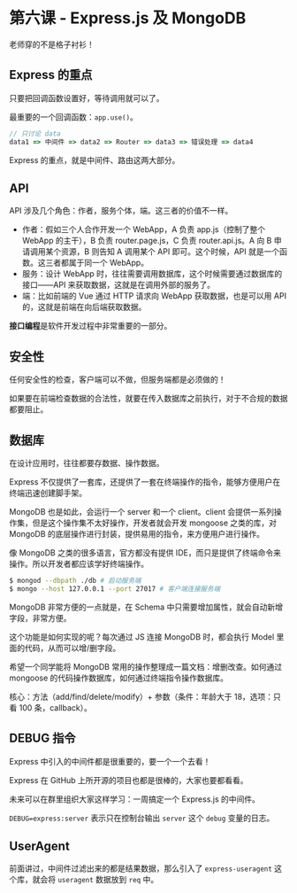 # 第六课 - Express.js 及 MongoDB

老师穿的不是格子衬衫！

## Express 的重点

只要把回调函数设置好，等待调用就可以了。

最重要的一个回调函数：`app.use()`。

```javascript
// 只讨论 data
data1 => 中间件 => data2 => Router => data3 => 错误处理 => data4
```

Express 的重点，就是中间件、路由这两大部分。

## API

API 涉及几个角色：作者，服务个体，端。这三者的价值不一样。

- 作者：假如三个人合作开发一个 WebApp，A 负责 app.js（控制了整个 WebApp 的主干），B 负责 router.page.js，C 负责 router.api.js。A 向 B 申请调用某个资源，B 则告知 A 调用某个 API 即可。这个时候，API 就是一个函数。这三者都属于同一个 WebApp。
- 服务：设计 WebApp 时，往往需要调用数据库，这个时候需要通过数据库的接口——API 来获取数据，这就是在调用外部的服务了。
- 端：比如前端的 Vue 通过 HTTP 请求向 WebApp 获取数据，也是可以用 API 的，这就是前端在向后端获取数据。

**接口编程**是软件开发过程中非常重要的一部分。

## 安全性

任何安全性的检查，客户端可以不做，但服务端都是必须做的！

如果要在前端检查数据的合法性，就要在传入数据库之前执行，对于不合规的数据都要阻止。

## 数据库

在设计应用时，往往都要存数据、操作数据。

Express 不仅提供了一套库，还提供了一套在终端操作的指令，能够方便用户在终端迅速创建脚手架。

MongoDB 也是如此，会运行一个 server 和一个 client。client 会提供一系列操作集，但是这个操作集不太好操作，开发者就会开发 mongoose 之类的库，对 MongoDB 的底层操作进行封装，提供易用的指令，来方便用户进行操作。

像 MongoDB 之类的很多语言，官方都没有提供 IDE，而只是提供了终端命令来操作。所以开发者都应该学好终端操作。

```sh
$ mongod --dbpath ./db # 启动服务端
$ mongo --host 127.0.0.1 --port 27017 # 客户端连接服务端
```

MongoDB 非常方便的一点就是，在 Schema 中只需要增加属性，就会自动新增字段，非常方便。

这个功能是如何实现的呢？每次通过 JS 连接 MongoDB 时，都会执行 Model 里面的代码，从而可以增/删字段。

希望一个同学能将 MongoDB 常用的操作整理成一篇文档：增删改查。如何通过 mongoose 的代码操作数据库，如何通过终端指令操作数据库。

核心：方法（add/find/delete/modify）+ 参数（条件：年龄大于 18，选项：只看 100 条，callback）。

## DEBUG 指令

Express 中引入的中间件都是很重要的，要一个一个去看！

Express 在 GitHub 上所开源的项目也都是很棒的，大家也要都看看。

未来可以在群里组织大家这样学习：一周搞定一个 Express.js 的中间件。

`DEBUG=express:server` 表示只在控制台输出 `server` 这个 `debug` 变量的日志。

## UserAgent

前面讲过，中间件过滤出来的都是结果数据，那么引入了 `express-useragent` 这个库，就会将 `useragent` 数据放到 `req` 中。
